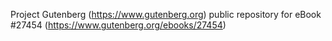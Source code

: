 Project Gutenberg (https://www.gutenberg.org) public repository for eBook #27454 (https://www.gutenberg.org/ebooks/27454)
